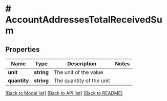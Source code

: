 # # AccountAddressesTotalReceivedSum

## Properties

Name | Type | Description | Notes
------------ | ------------- | ------------- | -------------
**unit** | **string** | The unit of the value |
**quantity** | **string** | The quantity of the unit |

[[Back to Model list]](../../README.md#models) [[Back to API list]](../../README.md#endpoints) [[Back to README]](../../README.md)
